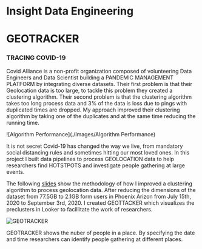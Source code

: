 # Insight Data Engineering

# GEOTRACKER
### TRACING COVID-19

Covid Alliance is a non-profit organization composed of volunteering Data Engineers and Data Scientist building a PANDEMIC MANAGEMENT PLATFORM by integrating diverse datasets. Their first problem is that their Geolocation data is too large, to tackle this problem they created a clustering algorithm. Their second problem is that the clustering algorithm takes too long process data and 3% of the data is loss due to pings with duplicated times are dropped. My approach improved their clustering algorithm by taking one of the duplicates and at the same time reducing the running time.

![Algorithm Performance](./Images/Algorithm Performance)

It is not secret Covid-19 has changed the way we live, from mandatory social distancing rules and sometimes hitting our most loved ones. In this project I built data pipelines to process GEOLOCATION data to help researchers find HOTSTPOTS and investigate people gathering at large events.


The following [slides](https://docs.google.com/presentation/d/1e2P15HbtsJ3QiQXl0H0nv10ulYOfAeWvLBiVEU1aJ9k/edit#slide=id.g6b20e22304_0_78) show the methodology of how I improved a clustering algorithm to process geolocation data. After reducing the dimensions of the dataset from 77.5GB to 2.1GB form users in Phoenix Arizon from July 15th, 2020 to September 3rd, 2020. I created GEOTTACKER which visualizes the preclusters in Looker to facillitate the work of researchers.

![GEOTRACKER](./GEOTRACKER/GEOTRACKER.gif)

GEOTRACKER shows the nuber of people in a place. By specifying the date and  time researchers can identify people gathering at different places.
